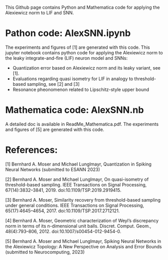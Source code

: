 This Github page contains Python and Mathematica code for applying the Alexiewicz norm to LIF and SNN.

# Pathon code: AlexSNN.ipynb
The experiments and figures of [1] are generated with this code. 
This jupyter notebook contains python code for applying the Alexiewicz norm to the leaky integrate-and-fire (LIF) neuron model and SNNs:
* Quantization error based on Alexiewicz norm and its leaky variant, see [1].
* Evaluations regarding quasi isometry for LIF in analogy to threshold-based sampling, see [2] and [3]
* Resonance pheonomenon related to Lipschitz-style upper bound

# Mathematica code: AlexSNN.nb
A detailed doc is available in ReadMe_Mathematica.pdf. The experiments and figures of [5] are generated with this code.

# References:
[1] Bernhard A. Moser and Michael Lunglmayr, Quantization in Spiking Neural Networks (submitted to ESANN 2023)

[2] Bernhard A. Moser and Michael Lunglmayr, On quasi-isometry of threshold-based sampling. IEEE Transactions on Signal Processing, 67(14):3832–3841, 2019. doi:10.1109/TSP.2019.2919415. 

[3] Bernhard A. Moser, Similarity recovery from threshold-based sampling under general conditions. IEEE Transactions on Signal Processing, 65(17):4645–4654, 2017. doi:10.1109/TSP.2017.2712121.

[4] Bernhard A. Moser, Geometric characterization of Weyl’s discrepancy norm in terms of its n-dimensional unit balls. Discret. Comput. Geom., 48(4):793–806, 2012. doi:10.1007/s00454-012-9454-0. 

[5] Bernhard A. Moser and Michael Lunglmayr, Spiking Neural Networks in the Alexiewicz Topology: A New Perspective on Analysis and Error Bounds (submitted to Neurocomputing, 2023)
